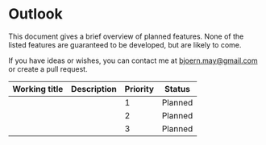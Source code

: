 # Outlook

This document gives a brief overview of planned features. None of the listed features are guaranteed to be developed, but are likely to come.

If you have ideas or wishes, you can contact me at [bjoern.may@gmail.com](mailto:bjoern.may@gmail.com) or create a pull request.

| Working title | Description | Priority | Status  |
|---------------|-------------|----------|---------|
|               |             | 1        | Planned |
|               |             | 2        | Planned |
|               |             | 3        | Planned |